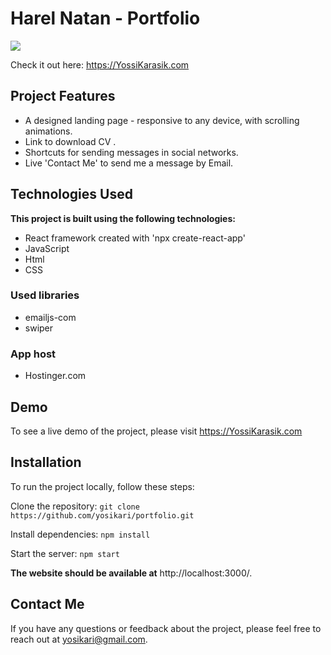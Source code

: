 <h1>Harel Natan - Portfolio</h1>

<img src='/src/assets/readme-gif.gif' /> 

Check it out here: https://YossiKarasik.com

## Project Features

- A designed landing page - responsive to any device, with scrolling animations.
- Link to download CV .
- Shortcuts for sending messages in social networks.
- Live 'Contact Me' to send me a message by Email. 


<h2>Technologies Used</h2>
<b>     This project is built using the following technologies:
</b>

- React framework created with 'npx create-react-app'
- JavaScript
- Html
- CSS

### Used libraries

- emailjs-com
- swiper

 ### App host

- Hostinger.com


## Demo
To see a live demo of the project, please visit https://YossiKarasik.com

## Installation
To run the project locally, follow these steps:

Clone the repository: 
`git clone https://github.com/yosikari/portfolio.git`

Install dependencies: 
`npm install`

Start the server: 
`npm start`

**The website should be available at** http://localhost:3000/.

## Contact Me
If you have any questions or feedback about the project, please feel free to reach out at yosikari@gmail.com.

